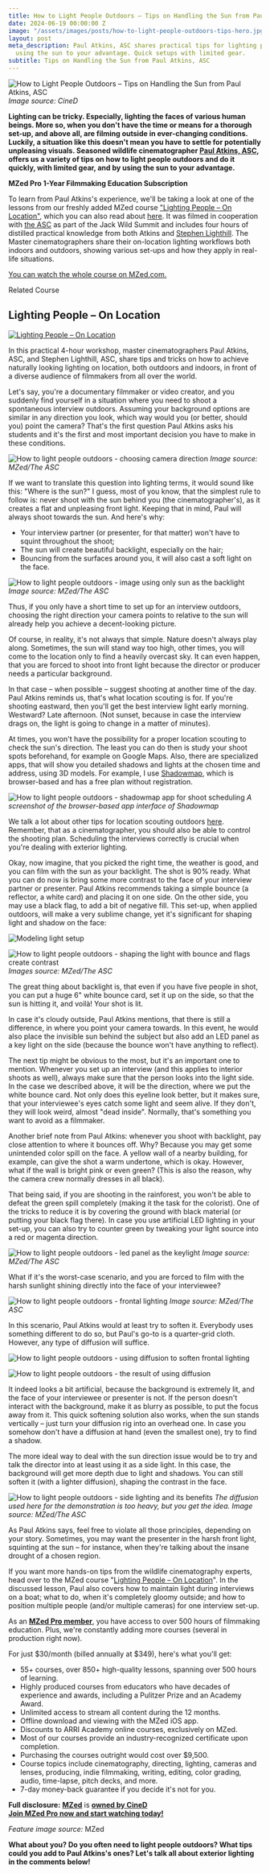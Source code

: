 ```yaml
---
title: How to Light People Outdoors – Tips on Handling the Sun from Paul Atkins, ASC
date: 2024-06-19 00:00:00 Z
image: "/assets/images/posts/how-to-light-people-outdoors-tips-hero.jpg"
layout: post
meta_description: Paul Atkins, ASC shares practical tips for lighting people outdoors
  using the sun to your advantage. Quick setups with limited gear.
subtitle: Tips on Handling the Sun from Paul Atkins, ASC
---
```


![How to Light People Outdoors – Tips on Handling the Sun from Paul Atkins, ASC](/assets/images/posts/how-to-light-people-outdoors-tips-hero.jpg)
*Image source: CineD*

**Lighting can be tricky. Especially, lighting the faces of various human beings. More so, when you don't have the time or means for a thorough set-up, and above all, are filming outside in ever-changing conditions. Luckily, a situation like this doesn't mean you have to settle for potentially unpleasing visuals. Seasoned wildlife cinematographer [Paul Atkins, ASC](https://paulatkins.com/), offers us a variety of tips on how to light people outdoors and do it quickly, with limited gear, and by using the sun to your advantage.**

**MZed Pro 1-Year Filmmaking Education Subscription**

To learn from Paul Atkins's experience, we'll be taking a look at one of the lessons from our freshly added MZed course ["Lighting People – On Location"](https://www.mzed.com/courses/lighting-people-on-location?tap_a=17272-420962&tap_s=4729395-ef5885), which you can also read about [here](https://www.cined.com/lighting-people-on-location-new-course-by-the-asc-only-on-mzed/). It was filmed in cooperation with [the ASC](https://theasc.com/) as part of the Jack Wild Summit and includes four hours of distilled practical knowledge from both Atkins and [Stephen Lighthill](https://www.imdb.com/name/nm0003213/). The Master cinematographers share their on-location lighting workflows both indoors and outdoors, showing various set-ups and how they apply in real-life situations.

[You can watch the whole course on MZed.com.](https://www.mzed.com/courses/lighting-people-on-location?tap_a=17272-420962&tap_s=4729395-ef5885)

Related Course

## Lighting People – On Location

[![Lighting People – On Location](/assets/images/posts/how-to-light-people-outdoors-course-thumb.jpg)](https://www.mzed.com/courses/lighting-people-on-location?tap_a=17272-420962&tap_s=3897887-d89a01)

In this practical 4-hour workshop, master cinematographers Paul Atkins, ASC, and Stephen Lighthill, ASC, share tips and tricks on how to achieve naturally looking lighting on location, both outdoors and indoors, in front of a diverse audience of filmmakers from all over the world.

Let's say, you're a documentary filmmaker or video creator, and you suddenly find yourself in a situation where you need to shoot a spontaneous interview outdoors. Assuming your background options are similar in any direction you look, which way would you (or better, should you) point the camera? That's the first question Paul Atkins asks his students and it's the first and most important decision you have to make in these conditions.

![How to light people outdoors - choosing camera direction](/assets/images/posts/how-to-light-people-outdoors-camera-direction.jpg)
*Image source: MZed/The ASC*

If we want to translate this question into lighting terms, it would sound like this: "Where is the sun?" I guess, most of you know, that the simplest rule to follow is: never shoot with the sun behind you (the cinematographer's), as it creates a flat and unpleasing front light. Keeping that in mind, Paul will always shoot towards the sun. And here's why:

-   Your interview partner (or presenter, for that matter) won't have to squint throughout the shoot;
-   The sun will create beautiful backlight, especially on the hair;
-   Bouncing from the surfaces around you, it will also cast a soft light on the face.

![How to light people outdoors - image using only sun as the backlight](/assets/images/posts/how-to-light-people-outdoors-backlight.jpg)
*Image source: MZed/The ASC*

Thus, if you only have a short time to set up for an interview outdoors, choosing the right direction your camera points to relative to the sun will already help you achieve a decent-looking picture.

Of course, in reality, it's not always that simple. Nature doesn't always play along. Sometimes, the sun will stand way too high, other times, you will come to the location only to find a heavily overcast sky. It can even happen, that you are forced to shoot into front light because the director or producer needs a particular background.

In that case – when possible – suggest shooting at another time of the day. Paul Atkins reminds us, that's what location scouting is for. If you're shooting eastward, then you'll get the best interview light early morning. Westward? Late afternoon. (Not sunset, because in case the interview drags on, the light is going to change in a matter of minutes).

At times, you won't have the possibility for a proper location scouting to check the sun's direction. The least you can do then is study your shoot spots beforehand, for example on Google Maps. Also, there are specialized apps, that will show you detailed shadows and lights at the chosen time and address, using 3D models. For example, I use [Shadowmap](https://shadowmap.org/), which is browser-based and has a free plan without registration.

![How to light people outdoors - shadowmap app for shoot scheduling](/assets/images/posts/how-to-light-people-outdoors-shadowmap.jpg)
*A screenshot of the browser-based app interface of Shadowmap*

We talk a lot about other tips for location scouting outdoors [here](https://www.cined.com/the-asc-wildlife-cinematography-course-new-free-and-exclusive-mzed-online-workshop/). Remember, that as a cinematographer, you should also be able to control the shooting plan. Scheduling the interviews correctly is crucial when you're dealing with exterior lighting.  

Okay, now imagine, that you picked the right time, the weather is good, and you can film with the sun as your backlight. The shot is 90% ready. What you can do now is bring some more contrast to the face of your interview partner or presenter. Paul Atkins recommends taking a simple bounce (a reflector, a white card) and placing it on one side. On the other side, you may use a black flag, to add a bit of negative fill. This set-up, when applied outdoors, will make a very sublime change, yet it's significant for shaping light and shadow on the face:

![Modeling light setup](/assets/images/posts/how-to-light-people-outdoors-modeling-light.jpg)

![How to light people outdoors - shaping the light with bounce and flags create contrast](/assets/images/posts/how-to-light-people-outdoors-modeling-result.jpg)
*Images source: MZed/The ASC*

The great thing about backlight is, that even if you have five people in shot, you can put a huge 6" white bounce card, set it up on the side, so that the sun is hitting it, and voilà! Your shot is lit.

In case it's cloudy outside, Paul Atkins mentions, that there is still a difference, in where you point your camera towards. In this event, he would also place the invisible sun behind the subject but also add an LED panel as a key light on the side (because the bounce won't have anything to reflect).

The next tip might be obvious to the most, but it's an important one to mention. Whenever you set up an interview (and this applies to interior shoots as well), always make sure that the person looks into the light side. In the case we described above, it will be the direction, where we put the white bounce card. Not only does this eyeline look better, but it makes sure, that your interviewee's eyes catch some light and seem alive. If they don't, they will look weird, almost "dead inside". Normally, that's something you want to avoid as a filmmaker.

Another brief note from Paul Atkins: whenever you shoot with backlight, pay close attention to where it bounces off. Why? Because you may get some unintended color spill on the face. A yellow wall of a nearby building, for example, can give the shot a warm undertone, which is okay. However, what if the wall is bright pink or even green? (This is also the reason, why the camera crew normally dresses in all black).

That being said, if you are shooting in the rainforest, you won't be able to defeat the green spill completely (making it the task for the colorist). One of the tricks to reduce it is by covering the ground with black material (or putting your black flag there). In case you use artificial LED lighting in your set-up, you can also try to counter green by tweaking your light source into a red or magenta direction.

![How to light people outdoors - led panel as the keylight](/assets/images/posts/how-to-light-people-outdoors-led-panel.jpg)
*Image source: MZed/The ASC*

What if it's the worst-case scenario, and you are forced to film with the harsh sunlight shining directly into the face of your interviewee?

![How to light people outdoors - frontal lighting](/assets/images/posts/how-to-light-people-outdoors-harsh-sunlight.jpg)
*Image source: MZed/The ASC*

In this scenario, Paul Atkins would at least try to soften it. Everybody uses something different to do so, but Paul's go-to is a quarter-grid cloth. However, any type of diffusion will suffice.

![How to light people outdoors - using diffusion to soften frontal lighting](/assets/images/posts/how-to-light-people-outdoors-diffusion.jpg)

![How to light people outdoors - the result of using diffusion](/assets/images/posts/how-to-light-people-outdoors-diffusion-result.jpg)

It indeed looks a bit artificial, because the background is extremely lit, and the face of your interviewee or presenter is not. If the person doesn't interact with the background, make it as blurry as possible, to put the focus away from it. This quick softening solution also works, when the sun stands vertically – just turn your diffusion rig into an overhead one. In case you somehow don't have a diffusion at hand (even the smallest one), try to find a shadow.

The more ideal way to deal with the sun direction issue would be to try and talk the director into at least using it as a side light. In this case, the background will get more depth due to light and shadows. You can still soften it (with a lighter diffusion), shaping the contrast in the face.

![How to light people outdoors - side lighting and its benefits](/assets/images/posts/how-to-light-people-outdoors-sidelight.jpg)
*The diffusion used here for the demonstration is too heavy, but you get the idea. Image source: MZed/The ASC*

As Paul Atkins says, feel free to violate all those principles, depending on your story. Sometimes, you may want the presenter in the harsh front light, squinting at the sun – for instance, when they're talking about the insane drought of a chosen region.

If you want more hands-on tips from the wildlife cinematography experts, head over to the MZed course "[Lighting People – On Location](https://www.mzed.com/courses/lighting-people-on-location?tap_a=17272-420962&tap_s=4729395-ef5885)". In the discussed lesson, Paul also covers how to maintain light during interviews on a boat; what to do, when it's completely gloomy outside; and how to position multiple people (and/or multiple cameras) for one interview set-up.

As an [**MZed Pro member**](https://www.mzed.com/?tap_a=17272-420962&tap_s=4729395-ef5885), you have access to over 500 hours of filmmaking education. Plus, we're constantly adding more courses (several in production right now).

For just $30/month (billed annually at $349), here's what you'll get:

-   55+ courses, over 850+ high-quality lessons, spanning over 500 hours of learning.
-   Highly produced courses from educators who have decades of experience and awards, including a Pulitzer Prize and an Academy Award.
-   Unlimited access to stream all content during the 12 months.
-   Offline download and viewing with the MZed iOS app.
-   Discounts to ARRI Academy online courses, exclusively on MZed.
-   Most of our courses provide an industry-recognized certificate upon completion.
-   Purchasing the courses outright would cost over $9,500.
-   Course topics include cinematography, directing, lighting, cameras and lenses, producing, indie filmmaking, writing, editing, color grading, audio, time-lapse, pitch decks, and more.
-   7-day money-back guarantee if you decide it's not for you.

**Full disclosure:** [**MZed**](https://www.mzed.com/?tap_a=17272-420962&tap_s=4729395-ef5885) is [**owned by CineD**](https://www.cined.com/cined-acquires-mzed/)  
[**Join MZed Pro now and start watching today!**](https://www.mzed.com/?tap_a=17272-420962&tap_s=4729395-ef5885)

_Feature image source:_ MZed

**What about you? Do you often need to light people outdoors? What tips could you add to Paul Atkins's ones? Let's talk all about exterior lighting in the comments below!**
